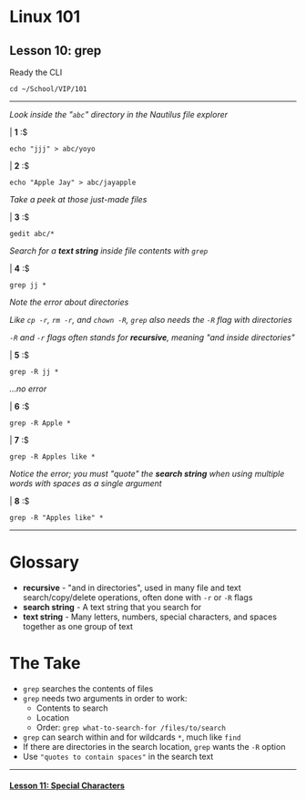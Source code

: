 # Linux 101
## Lesson 10: grep

Ready the CLI

```console
cd ~/School/VIP/101
```

___

*Look inside the "`abc`" directory in the Nautilus file explorer*

| **1** :$

```console
echo "jjj" > abc/yoyo
```

| **2** :$

```console
echo "Apple Jay" > abc/jayapple
```

*Take a peek at those just-made files*

| **3** :$

```console
gedit abc/*
```

*Search for a **text string** inside file contents with `grep`*

| **4** :$

```console
grep jj *
```

*Note the error about directories*

*Like `cp -r`, `rm -r`, and `chown -R`, `grep` also needs the `-R` flag with directories*

*`-R` and `-r` flags often stands for **recursive**, meaning "and inside directories"*

| **5** :$

```console
grep -R jj *
```

*...no error*

| **6** :$

```console
grep -R Apple *
```

| **7** :$

```console
grep -R Apples like *
```

*Notice the error; you must "quote" the **search string** when using multiple words with spaces as a single argument*

| **8** :$

```console
grep -R "Apples like" *
```

___

# Glossary
- **recursive** - "and in directories", used in many file and text search/copy/delete operations, often done with `-r` or `-R` flags
- **search string** - A text string that you search for
- **text string** - Many letters, numbers, special characters, and spaces together as one group of text

# The Take
- `grep` searches the contents of files
- `grep` needs two arguments in order to work:
  - Contents to search
  - Location
  - Order: `grep what-to-search-for /files/to/search`
- `grep` can search within and for wildcards `*`, much like `find`
- If there are directories in the search location, `grep` wants the `-R` option
- Use `"quotes to contain spaces"` in the search text

___

#### [Lesson 11: Special Characters](https://github.com/inkVerb/vip/blob/master/101/Lesson-11.md)
